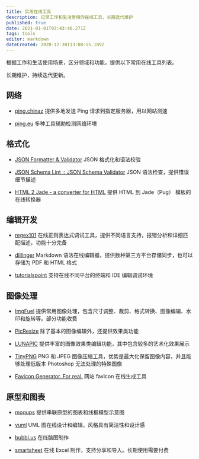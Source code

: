```yaml
---
title: 实用在线工具
description: 记录工作和生活常用的在线工具，长期迭代维护
published: true
date: 2021-01-01T03:43:46.271Z
tags: tools
editor: markdown
dateCreated: 2020-12-30T13:08:55.189Z
---
```


根据工作和生活使用场景，区分领域和功能，提供以下常用在线工具列表。

长期维护，持续迭代更新。

## 网络

- [ping.chinaz](http://ping.chinaz.com/)
  提供多地发送 Ping 请求到指定服务器，用以网站测速

- [ping.eu](https://ping.eu/)
  多种工具辅助检测网络环境
  
## 格式化

- [JSON Formatter & Validator](https://jsonformatter.curiousconcept.com/)
  JSON 格式化和语法校验

- [JSON Schema Lint :: JSON Schema Validator](https://jsonschemalint.com/)
  JSON 语法检查，提供错误细节描述
  
- [HTML 2 Jade - a converter for HTML](http://html2jade.aaron-powell.com/)
  提供 HTML 到 Jade（Pug） 模板的在线转换器
  
## 编辑开发

- [regex101](https://regex101.com/)
  在线正则表达式调试工具，提供不同语言支持，报错分析和详细匹配描述，功能十分完备
  
- [dillinger](https://dillinger.io/)
  Markdown 语法在线编辑器，提供数种第三方平台存储同步，也可以存储为 PDF 和 HTML 格式
  
- [tutorialspoint](https://www.tutorialspoint.com/codingground.htm)
  支持在线不同平台的终端和 IDE 编辑调试环境

## 图像处理

- [ImgFuel](https://imgfuel.com/)
  提供常用图像处理，包含尺寸调整、裁剪、格式转换、图像编辑、水印和旋转等。部分功能收费
  
- [PicResize](https://picresize.com/)
  除了基本的图像编辑外，还提供效果类功能
  
- [LUNAPIC](https://www3.lunapic.com/editor/)
  提供丰富的图像效果类编辑功能，其中包含较多的艺术化效果展示

- [TinyPNG](https://tinypng.com/)
  PNG 和 JPEG 图像压缩工具，优势是最大化保留图像内容，并且能够处理低版本 Photoshop 无法处理的特殊图像
  
- [Favicon Generator. For real.](https://realfavicongenerator.net/)
  网站 favicon 在线生成工具

## 原型和图表

- [moqups](https://moqups.com/)
  提供串联原型的图表和线框模型示意图
  
- [yuml](https://yuml.me/)
  UML 图在线设计和编辑，风格具有简洁性和设计感
  
- [bubbl.us](https://bubbl.us/mindmap)
  在线脑图制作
  
- [smartsheet](https://app.smartsheet.com/b/home)
  在线 Excel 制作，支持分享和导入。长期使用需要付费